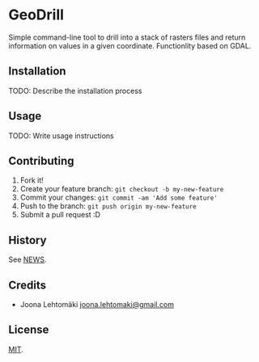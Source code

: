 # GeoDrill

Simple command-line tool to drill into a stack of rasters files and return information on values in a given coordinate.
Functionlity based on GDAL.

## Installation

TODO: Describe the installation process

## Usage

TODO: Write usage instructions

## Contributing

1. Fork it!
2. Create your feature branch: `git checkout -b my-new-feature`
3. Commit your changes: `git commit -am 'Add some feature'`
4. Push to the branch: `git push origin my-new-feature`
5. Submit a pull request :D

## History

See [NEWS](NEWS.md).

## Credits

- Joona Lehtomäki <joona.lehtomaki@gmail.com>

## License

[MIT](LICENSE.md).